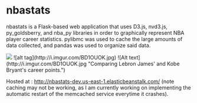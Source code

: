 # nbastats

<p>nbastats is a Flask-based web application that uses D3.js, nvd3.js, py_goldsberry, and nba_py libraries in order to graphically represent NBA player career statistics. pylibmc was used to cache the large amounts of data collected, and pandas was used to organize said data.</p>

<img src=http://i.imgur.com/BD1OUOK.jpg>
![alt tag](http://i.imgur.com/BD1OUOK.jpg)
![Alt text](http://i.imgur.com/BD1OUOK.jpg "Comparing Lebron James' and Kobe Bryant's career points.")

Hosted at : http://nbastats-dev.us-east-1.elasticbeanstalk.com/ (note caching may not be working, as I am currently working on implementing the automatic restart of the memcached service everytime it crashes). 
